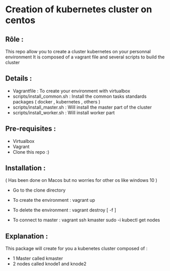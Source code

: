 # Creation of kubernetes cluster on centos 

## Rôle : 
  This repo allow you to create a cluster kubernetes on your personnal environment 
  It is composed of a vagrant file and several scripts to build the cluster 

## Details :
 - Vagrantfile : To create your environment with virtualbox 
 - scripts/install_common.sh : Install the common tasks standards packages ( docker , kubernetes , others ) 
 - scripts/install_master.sh : Will install the master part of the cluster 
 - scripts/install_worker.sh : Will install worker part 

## Pre-requisites :
 - Virtualbox 
 - Vagrant 
 - Clone this repo :)

## Installation : 
 ( Has been done on Macos but no worries for other os like windows 10 )

 - Go to the clone directory 
 - To create the environment : vagrant up 
 - To delete the environment : vagrant destroy [ -f ]

 - To connect to master : 	vagrant ssh kmaster 
 							sudo -i
 							kubectl get nodes

##  Explanation : 
 This package will create for you a kubenetes cluster composed of :
  - 1 Master called kmaster 
  - 2 nodes called knode1 and knode2 

 
